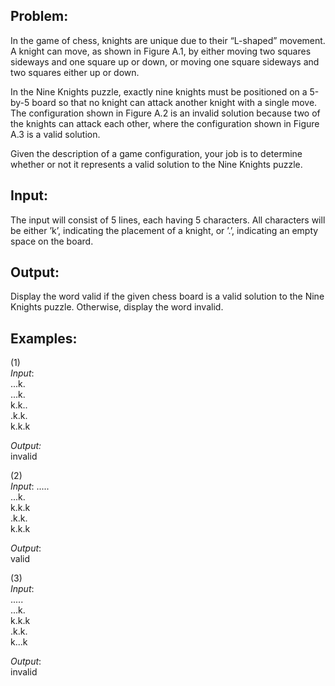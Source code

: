 Problem:
--
In the game of chess, knights are unique due to their “L-shaped” movement. A knight can move, as shown in Figure A.1, by either moving two squares sideways and one square up or down, or moving one square sideways and two squares either up or down.





In the Nine Knights puzzle, exactly nine knights must be positioned on a 5-by-5 board so that no knight can attack another knight with a single move. The configuration shown in Figure A.2 is an invalid solution because two of the knights can attack each other, where the configuration shown in Figure A.3 is a valid solution.



Given the description of a game configuration, your job is to determine whether or not it represents a valid solution to the Nine Knights puzzle.

Input:
---
The input will consist of 5 lines, each having 5 characters. All characters will be either ’k’, indicating the placement of a knight, or ’.’, indicating an empty space on the board.

Output:
---
Display the word valid if the given chess board is a valid solution to the Nine Knights puzzle. Otherwise, display the word invalid.

Examples:
---
(1)  
_Input_:             
...k.                
...k.  
k.k..  
.k.k.  
k.k.k  

_Output:_  
invalid  

(2)  
_Input_:
.....  
...k.  
k.k.k  
.k.k.  
k.k.k  

_Output_:  
valid  

(3)  
_Input_:  
.....  
...k.  
k.k.k  
.k.k.  
k...k  

_Output_:  
invalid  
